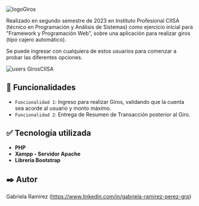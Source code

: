 ![logoGiros](https://github.com/ramirezgabrielap/CIISA-Framework-SimuladorGiros/assets/100728813/da297dc9-279d-4e32-b02d-ac1bc6fde55b)


Realizado en segundo semestre de 2023 en Instituto Profesional CIISA (técnico en Programación y Análisis de Sistemas) como ejercicio inicial para "Framework y Programación Web", 
sobre una aplicación para realizar giros (tipo cajero automático).

Se puede ingresar con cualquiera de estos usuarios para comenzar a probar las diferentes opciones.

![users GirosCIISA](https://github.com/ramirezgabrielap/CIISA-Framework-SimuladorGiros/assets/100728813/b2bbbf31-c959-4f3b-8551-30b39e44f58f)

## :hammer: Funcionalidades

- `Funcionalidad 1`: Ingreso para realizar Giros, validando que la cuenta sea acorde al usuario y monto máximo.
- `Funcionalidad 2`: Entrega de Resumen de Transacción posterior al Giro.

## :white_check_mark: Tecnología utilizada

* **PHP**
* **Xampp - Servidor Apache** 
* **Librería Bootstrap**


## ✒️ Autor
Gabriela Ramírez
(https://www.linkedin.com/in/gabriela-ramirez-perez-grp)
